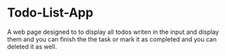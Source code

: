 # Todo-List-App
A web page designed to to display all todos writen in the input and display them and you can finish the the task or mark it as completed and you can deleted it as well.
